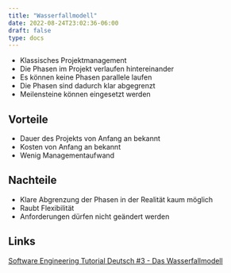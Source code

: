 ```yaml
---
title: "Wasserfallmodell"
date: 2022-08-24T23:02:36-06:00
draft: false
type: docs
---
```


- Klassisches Projektmanagement
- Die Phasen im Projekt verlaufen hintereinander
- Es können keine Phasen parallele laufen
- Die Phasen sind dadurch klar abgegrenzt
- Meilensteine können eingesetzt werden

## Vorteile

- Dauer des Projekts von Anfang an bekannt
- Kosten von Anfang an bekannt
- Wenig Managementaufwand

## Nachteile

- Klare Abgrenzung der Phasen in der Realität kaum möglich
- Raubt Flexibilität
- Anforderungen dürfen nicht geändert werden

## Links

[Software Engineering Tutorial Deutsch #3 - Das Wasserfallmodell](https://www.youtube.com/watch?v=ipTBpQ9BgOY)

